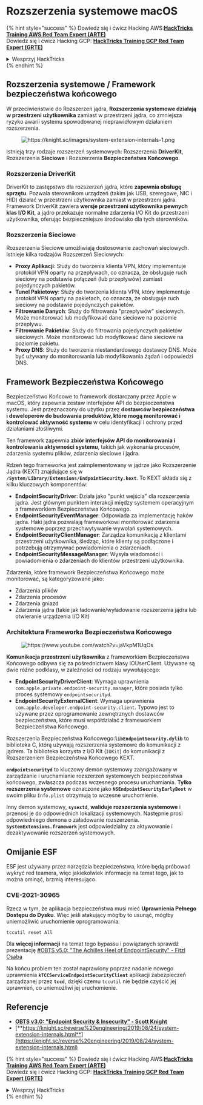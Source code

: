 # Rozszerzenia systemowe macOS

{% hint style="success" %}
Dowiedz się i ćwicz Hacking AWS:<img src="/.gitbook/assets/arte.png" alt="" data-size="line">[**HackTricks Training AWS Red Team Expert (ARTE)**](https://training.hacktricks.xyz/courses/arte)<img src="/.gitbook/assets/arte.png" alt="" data-size="line">\
Dowiedz się i ćwicz Hacking GCP: <img src="/.gitbook/assets/grte.png" alt="" data-size="line">[**HackTricks Training GCP Red Team Expert (GRTE)**<img src="/.gitbook/assets/grte.png" alt="" data-size="line">](https://training.hacktricks.xyz/courses/grte)

<details>

<summary>Wesprzyj HackTricks</summary>

* Sprawdź [**plany subskrypcyjne**](https://github.com/sponsors/carlospolop)!
* **Dołącz do** 💬 [**grupy Discord**](https://discord.gg/hRep4RUj7f) lub [**grupy telegramowej**](https://t.me/peass) lub **śledź** nas na **Twitterze** 🐦 [**@hacktricks\_live**](https://twitter.com/hacktricks\_live)**.**
* **Podziel się trikami hakerskimi, przesyłając PR-y do** [**HackTricks**](https://github.com/carlospolop/hacktricks) i [**HackTricks Cloud**](https://github.com/carlospolop/hacktricks-cloud) repozytoriów na GitHubie.

</details>
{% endhint %}

## Rozszerzenia systemowe / Framework bezpieczeństwa końcowego

W przeciwieństwie do Rozszerzeń jądra, **Rozszerzenia systemowe działają w przestrzeni użytkownika** zamiast w przestrzeni jądra, co zmniejsza ryzyko awarii systemu spowodowanej nieprawidłowym działaniem rozszerzenia.

<figure><img src="../../../.gitbook/assets/image (606).png" alt="https://knight.sc/images/system-extension-internals-1.png"><figcaption></figcaption></figure>

Istnieją trzy rodzaje rozszerzeń systemowych: Rozszerzenia **DriverKit**, Rozszerzenia **Sieciowe** i Rozszerzenia **Bezpieczeństwa Końcowego**.

### **Rozszerzenia DriverKit**

DriverKit to zastępstwo dla rozszerzeń jądra, które **zapewnia obsługę sprzętu**. Pozwala sterownikom urządzeń (takim jak USB, szeregowe, NIC i HID) działać w przestrzeni użytkownika zamiast w przestrzeni jądra. Framework DriverKit zawiera **wersje przestrzeni użytkownika pewnych klas I/O Kit**, a jądro przekazuje normalne zdarzenia I/O Kit do przestrzeni użytkownika, oferując bezpieczniejsze środowisko dla tych sterowników.

### **Rozszerzenia Sieciowe**

Rozszerzenia Sieciowe umożliwiają dostosowanie zachowań sieciowych. Istnieje kilka rodzajów Rozszerzeń Sieciowych:

* **Proxy Aplikacji**: Służy do tworzenia klienta VPN, który implementuje protokół VPN oparty na przepływach, co oznacza, że obsługuje ruch sieciowy na podstawie połączeń (lub przepływów) zamiast pojedynczych pakietów.
* **Tunel Pakietowy**: Służy do tworzenia klienta VPN, który implementuje protokół VPN oparty na pakietach, co oznacza, że obsługuje ruch sieciowy na podstawie pojedynczych pakietów.
* **Filtrowanie Danych**: Służy do filtrowania "przepływów" sieciowych. Może monitorować lub modyfikować dane sieciowe na poziomie przepływu.
* **Filtrowanie Pakietów**: Służy do filtrowania pojedynczych pakietów sieciowych. Może monitorować lub modyfikować dane sieciowe na poziomie pakietu.
* **Proxy DNS**: Służy do tworzenia niestandardowego dostawcy DNS. Może być używany do monitorowania lub modyfikowania żądań i odpowiedzi DNS.

## Framework Bezpieczeństwa Końcowego

Bezpieczeństwo Końcowe to framework dostarczany przez Apple w macOS, który zapewnia zestaw interfejsów API do bezpieczeństwa systemu. Jest przeznaczony do użytku przez **dostawców bezpieczeństwa i deweloperów do budowania produktów, które mogą monitorować i kontrolować aktywność systemu** w celu identyfikacji i ochrony przed działaniami złośliwymi.

Ten framework zapewnia **zbiór interfejsów API do monitorowania i kontrolowania aktywności systemu**, takich jak wykonania procesów, zdarzenia systemu plików, zdarzenia sieciowe i jądra.

Rdzeń tego frameworka jest zaimplementowany w jądrze jako Rozszerzenie Jądra (KEXT) znajdujące się w **`/System/Library/Extensions/EndpointSecurity.kext`**. To KEXT składa się z kilku kluczowych komponentów:

* **EndpointSecurityDriver**: Działa jako "punkt wejścia" dla rozszerzenia jądra. Jest głównym punktem interakcji między systemem operacyjnym a frameworkiem Bezpieczeństwa Końcowego.
* **EndpointSecurityEventManager**: Odpowiada za implementację haków jądra. Haki jądra pozwalają frameworkowi monitorować zdarzenia systemowe poprzez przechwytywanie wywołań systemowych.
* **EndpointSecurityClientManager**: Zarządza komunikacją z klientami przestrzeni użytkownika, śledząc, które klienty są podłączone i potrzebują otrzymywać powiadomienia o zdarzeniach.
* **EndpointSecurityMessageManager**: Wysyła wiadomości i powiadomienia o zdarzeniach do klientów przestrzeni użytkownika.

Zdarzenia, które framework Bezpieczeństwa Końcowego może monitorować, są kategoryzowane jako:

* Zdarzenia plików
* Zdarzenia procesów
* Zdarzenia gniazd
* Zdarzenia jądra (takie jak ładowanie/wyładowanie rozszerzenia jądra lub otwieranie urządzenia I/O Kit)

### Architektura Frameworka Bezpieczeństwa Końcowego

<figure><img src="../../../.gitbook/assets/image (1068).png" alt="https://www.youtube.com/watch?v=jaVkpM1UqOs"><figcaption></figcaption></figure>

**Komunikacja przestrzeni użytkownika** z frameworkiem Bezpieczeństwa Końcowego odbywa się za pośrednictwem klasy IOUserClient. Używane są dwie różne podklasy, w zależności od rodzaju wywołującego:

* **EndpointSecurityDriverClient**: Wymaga uprawnienia `com.apple.private.endpoint-security.manager`, które posiada tylko proces systemowy `endpointsecurityd`.
* **EndpointSecurityExternalClient**: Wymaga uprawnienia `com.apple.developer.endpoint-security.client`. Typowo jest to używane przez oprogramowanie zewnętrznych dostawców bezpieczeństwa, które musi współdziałać z frameworkiem Bezpieczeństwa Końcowego.

Rozszerzenia Bezpieczeństwa Końcowego:**`libEndpointSecurity.dylib`** to biblioteka C, którą używają rozszerzenia systemowe do komunikacji z jądrem. Ta biblioteka korzysta z I/O Kit (`IOKit`) do komunikacji z Rozszerzeniem Bezpieczeństwa Końcowego KEXT.

**`endpointsecurityd`** to kluczowy demon systemowy zaangażowany w zarządzanie i uruchamianie rozszerzeń systemowych bezpieczeństwa końcowego, zwłaszcza podczas wczesnego procesu uruchamiania. **Tylko rozszerzenia systemowe** oznaczone jako **`NSEndpointSecurityEarlyBoot`** w swoim pliku `Info.plist` otrzymują to wczesne uruchomienie.

Inny demon systemowy, **`sysextd`**, **waliduje rozszerzenia systemowe** i przenosi je do odpowiednich lokalizacji systemowych. Następnie prosi odpowiedniego demona o załadowanie rozszerzenia. **`SystemExtensions.framework`** jest odpowiedzialny za aktywowanie i dezaktywowanie rozszerzeń systemowych.

## Omijanie ESF

ESF jest używany przez narzędzia bezpieczeństwa, które będą próbować wykryć red teamera, więc jakiekolwiek informacje na temat tego, jak to można ominąć, brzmią interesująco.

### CVE-2021-30965

Rzecz w tym, że aplikacja bezpieczeństwa musi mieć **Uprawnienia Pełnego Dostępu do Dysku**. Więc jeśli atakujący mógłby to usunąć, mógłby uniemożliwić uruchomienie oprogramowania:
```bash
tccutil reset All
```
Dla **więcej informacji** na temat tego bypassu i powiązanych sprawdź prezentację [#OBTS v5.0: "The Achilles Heel of EndpointSecurity" - Fitzl Csaba](https://www.youtube.com/watch?v=lQO7tvNCoTI)

Na końcu problem ten został naprawiony poprzez nadanie nowego uprawnienia **`kTCCServiceEndpointSecurityClient`** aplikacji zabezpieczeń zarządzanej przez **`tccd`**, dzięki czemu `tccutil` nie będzie czyścić jej uprawnień, co uniemożliwi jej uruchomienie.

## Referencje

* [**OBTS v3.0: "Endpoint Security & Insecurity" - Scott Knight**](https://www.youtube.com/watch?v=jaVkpM1UqOs)
* [**https://knight.sc/reverse%20engineering/2019/08/24/system-extension-internals.html**](https://knight.sc/reverse%20engineering/2019/08/24/system-extension-internals.html)

{% hint style="success" %}
Dowiedz się i ćwicz Hacking AWS:<img src="/.gitbook/assets/arte.png" alt="" data-size="line">[**HackTricks Training AWS Red Team Expert (ARTE)**](https://training.hacktricks.xyz/courses/arte)<img src="/.gitbook/assets/arte.png" alt="" data-size="line">\
Dowiedz się i ćwicz Hacking GCP: <img src="/.gitbook/assets/grte.png" alt="" data-size="line">[**HackTricks Training GCP Red Team Expert (GRTE)**<img src="/.gitbook/assets/grte.png" alt="" data-size="line">](https://training.hacktricks.xyz/courses/grte)

<details>

<summary>Wesprzyj HackTricks</summary>

* Sprawdź [**plany subskrypcyjne**](https://github.com/sponsors/carlospolop)!
* **Dołącz do** 💬 [**grupy Discord**](https://discord.gg/hRep4RUj7f) lub [**grupy telegramowej**](https://t.me/peass) lub **śledź** nas na **Twitterze** 🐦 [**@hacktricks\_live**](https://twitter.com/hacktricks\_live)**.**
* **Podziel się trikami hackingowymi, przesyłając PR-y do** [**HackTricks**](https://github.com/carlospolop/hacktricks) i [**HackTricks Cloud**](https://github.com/carlospolop/hacktricks-cloud) github repos.

</details>
{% endhint %}
